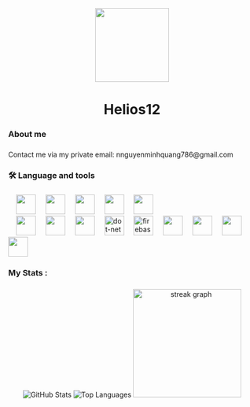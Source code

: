<div align="center">
  <img height="150" src="https://media3.giphy.com/media/v1.Y2lkPTc5MGI3NjExNHFhMG4ycHh6cDBhZ3E4cXpncDRzdHRnNWI4czJqeXdtYjJtN243MiZlcD12MV9pbnRlcm5hbF9naWZfYnlfaWQmY3Q9Zw/OTrmVdfjYB0Z7yepBP/giphy.gif"  />
</div>

###

<h1 align="center">Helios12</h1>

###

<h3 align="left">About me</h3>

###

<p align="left">
  Contact me via my private email: nnguyenminhquang786@gmail.com
</p>

###

<h3 align="left">🛠 Language and tools</h3>

###

<div align="left">
  <img width="12"/>
  <img src="https://cdn.jsdelivr.net/gh/devicons/devicon@latest/icons/csharp/csharp-original.svg" height="40"/>
  <img width="12"/>
  <img src="https://cdn.jsdelivr.net/gh/devicons/devicon@latest/icons/java/java-original.svg" height="40"/>
  <img width="12"/>
  <img src="https://cdn.jsdelivr.net/gh/devicons/devicon@latest/icons/cplusplus/cplusplus-original.svg" height="40"/>
  <img width="12"/>
  <img src="https://cdn.jsdelivr.net/gh/devicons/devicon@latest/icons/kotlin/kotlin-original.svg" height="40" />
  <img width="12"/>
  <img src="https://cdn.jsdelivr.net/gh/devicons/devicon@latest/icons/javascript/javascript-original.svg" height="40"/>
  <br/>
  <img width="12"/>
  <img src="https://cdn.jsdelivr.net/gh/devicons/devicon@latest/icons/react/react-original.svg" height="40"/>
  <img width="12" />
  <img src="https://cdn.jsdelivr.net/gh/devicons/devicon@latest/icons/androidstudio/androidstudio-original.svg" height="40"/>
  <img width="12" />
  <img src="https://cdn.jsdelivr.net/gh/devicons/devicon@latest/icons/unity/unity-original.svg" height="40"/>
  <img width="12" />
  <img src="https://cdn.jsdelivr.net/gh/devicons/devicon/icons/dot-net/dot-net-plain-wordmark.svg" height="40" alt="dot-net logo"  />
  <img width="12" />
  <img src="https://cdn.jsdelivr.net/gh/devicons/devicon/icons/firebase/firebase-plain-wordmark.svg" height="40" alt="firebase logo"  />
  <img width="12" />
  <img src="https://cdn.jsdelivr.net/gh/devicons/devicon@latest/icons/dotnetcore/dotnetcore-original.svg" height="40"/>
  <img width="12" />
  <img src="https://cdn.jsdelivr.net/gh/devicons/devicon@latest/icons/sqlite/sqlite-original.svg" height="40"/>
  <img width="12" />
  <img src="https://cdn.jsdelivr.net/gh/devicons/devicon@latest/icons/mysql/mysql-original.svg" height="40"/>
  <img width="12" />
  <img src="https://cdn.jsdelivr.net/gh/devicons/devicon@latest/icons/sqldeveloper/sqldeveloper-original.svg" height="40"/>
</div>

###

<h3 align="left">My Stats :</h3>

###

<div align="center">
  <img src="https://github-readme-stats.vercel.app/api?username=Whiteknight12&show_icons=true&theme=dark&hide_border=false&include_all_commits=true&count_private=true" alt="GitHub Stats" />
  <img src="https://github-readme-stats.vercel.app/api/top-langs/?username=Whiteknight12&layout=compact&theme=dark&hide_border=false&langs_count=8" alt="Top Languages" />
  <img src="https://streak-stats.demolab.com?user=Whiteknight12&locale=en&mode=daily&theme=dark&hide_border=false&border_radius=5&order=3" height="220" alt="streak graph" />
</div>

###
